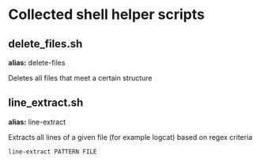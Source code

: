 # Collected shell helper scripts

## delete_files.sh

**alias:** delete-files

Deletes all files that meet a certain structure

## line_extract.sh

**alias:** line-extract

Extracts all lines of a given file (for example logcat) based on regex criteria

`line-extract PATTERN FILE`
